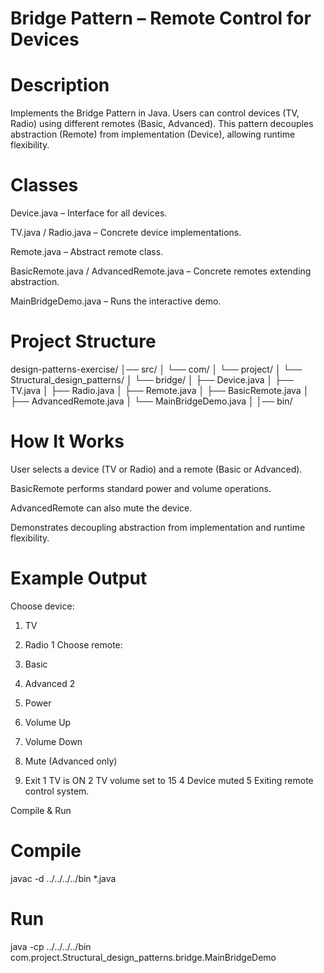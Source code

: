 # Bridge Pattern – Remote Control for Devices

# Description

Implements the Bridge Pattern in Java. Users can control devices (TV, Radio) using different remotes (Basic, Advanced). This pattern decouples abstraction (Remote) from implementation (Device), allowing runtime flexibility.

# Classes

Device.java – Interface for all devices.

TV.java / Radio.java – Concrete device implementations.

Remote.java – Abstract remote class.

BasicRemote.java / AdvancedRemote.java – Concrete remotes extending abstraction.

MainBridgeDemo.java – Runs the interactive demo.

# Project Structure

design-patterns-exercise/
│── src/
│   └── com/
│       └── project/
│           └── Structural_design_patterns/
│               └── bridge/
│                   ├── Device.java
│                   ├── TV.java
│                   ├── Radio.java
│                   ├── Remote.java
│                   ├── BasicRemote.java
│                   ├── AdvancedRemote.java
│                   └── MainBridgeDemo.java
│
│── bin/

# How It Works

User selects a device (TV or Radio) and a remote (Basic or Advanced).

BasicRemote performs standard power and volume operations.

AdvancedRemote can also mute the device.

Demonstrates decoupling abstraction from implementation and runtime flexibility.

# Example Output
Choose device:
1. TV
2. Radio
1
Choose remote:
1. Basic
2. Advanced
2

1. Power
2. Volume Up
3. Volume Down
4. Mute (Advanced only)
5. Exit
1
TV is ON
2
TV volume set to 15
4
Device muted
5
Exiting remote control system.

Compile & Run
# Compile
javac -d ../../../../bin *.java

# Run
java -cp ../../../../bin com.project.Structural_design_patterns.bridge.MainBridgeDemo